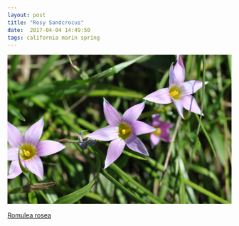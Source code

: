 ```yaml
---
layout: post
title: "Rosy Sandcrocus"
date:  2017-04-04 14:49:50
tags: california marin spring
---
```


![Rosy sandcrocus](/images/rosy-sandcrocus.png)

[Romulea rosea](https://www.inaturalist.org/taxa/68896-Romulea-rosea)

<!--more-->

